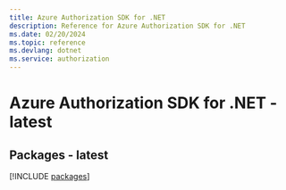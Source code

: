 ```yaml
---
title: Azure Authorization SDK for .NET
description: Reference for Azure Authorization SDK for .NET
ms.date: 02/20/2024
ms.topic: reference
ms.devlang: dotnet
ms.service: authorization
---
```

# Azure Authorization SDK for .NET - latest
## Packages - latest
[!INCLUDE [packages](authorization-index.md)]